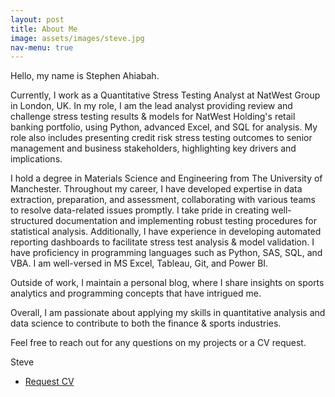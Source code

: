 ```yaml
---
layout: post
title: About Me
image: assets/images/steve.jpg
nav-menu: true
---
```


Hello, my name is Stephen Ahiabah.

Currently, I work as a Quantitative Stress Testing Analyst at NatWest Group in London, UK. In my role, I am the lead analyst providing review and challenge stress testing results & models for NatWest Holding's retail banking portfolio, using Python, advanced Excel, and SQL for analysis. My role also includes presenting credit risk stress testing outcomes to senior management and business stakeholders, highlighting key drivers and implications.

I hold a degree in Materials Science and Engineering from The University of Manchester. Throughout my career, I have developed expertise in data extraction, preparation, and assessment, collaborating with various teams to resolve data-related issues promptly. I take pride in creating well-structured documentation and implementing robust testing procedures for statistical analysis. Additionally, I have experience in developing automated reporting dashboards to facilitate stress test analysis & model validation. 
I have proficiency in programming languages such as Python, SAS, SQL, and VBA. I am well-versed in MS Excel, Tableau, Git, and Power BI.

Outside of work, I maintain a personal blog, where I share insights on sports analytics and programming concepts that have intrigued me.

Overall, I am passionate about applying my skills in quantitative analysis and data science to contribute to both the finance & sports industries.

Feel free to reach out for any questions on my projects or a CV request.

Steve

<ul class="actions vertical">
    <!-- <li><a href="#" class="button special fit">About</a></li> -->
    <li><a href="{{ '/contact.html' | absolute_url}}" class="button fit">Request CV</a></li>
</ul>


